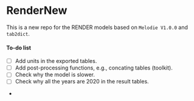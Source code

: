 # RenderNew

This is a new repo for the RENDER models based on `Melodie V1.0.0` and `tab2dict`.

#### To-do list
- [ ] Add units in the exported tables.
- [ ] Add post-processing functions, e.g., concating tables (toolkit).
- [ ] Check why the model is slower.
- [ ] Check why all the years are 2020 in the result tables.
- 